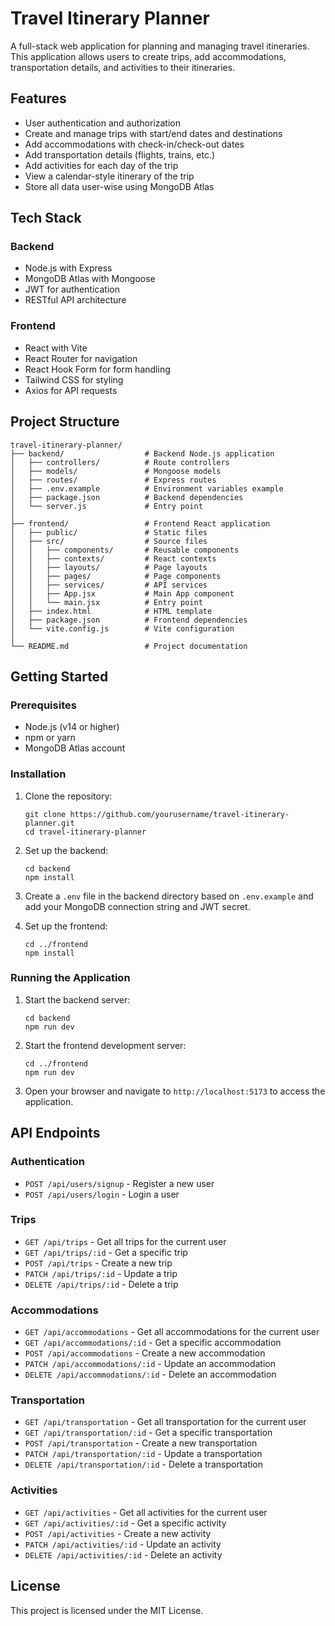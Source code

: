 # Travel Itinerary Planner

A full-stack web application for planning and managing travel itineraries. This application allows users to create trips, add accommodations, transportation details, and activities to their itineraries.

## Features

- User authentication and authorization
- Create and manage trips with start/end dates and destinations
- Add accommodations with check-in/check-out dates
- Add transportation details (flights, trains, etc.)
- Add activities for each day of the trip
- View a calendar-style itinerary of the trip
- Store all data user-wise using MongoDB Atlas

## Tech Stack

### Backend
- Node.js with Express
- MongoDB Atlas with Mongoose
- JWT for authentication
- RESTful API architecture

### Frontend
- React with Vite
- React Router for navigation
- React Hook Form for form handling
- Tailwind CSS for styling
- Axios for API requests

## Project Structure

```
travel-itinerary-planner/
├── backend/                  # Backend Node.js application
│   ├── controllers/          # Route controllers
│   ├── models/               # Mongoose models
│   ├── routes/               # Express routes
│   ├── .env.example          # Environment variables example
│   ├── package.json          # Backend dependencies
│   └── server.js             # Entry point
│
├── frontend/                 # Frontend React application
│   ├── public/               # Static files
│   ├── src/                  # Source files
│   │   ├── components/       # Reusable components
│   │   ├── contexts/         # React contexts
│   │   ├── layouts/          # Page layouts
│   │   ├── pages/            # Page components
│   │   ├── services/         # API services
│   │   ├── App.jsx           # Main App component
│   │   └── main.jsx          # Entry point
│   ├── index.html            # HTML template
│   ├── package.json          # Frontend dependencies
│   └── vite.config.js        # Vite configuration
│
└── README.md                 # Project documentation
```

## Getting Started

### Prerequisites

- Node.js (v14 or higher)
- npm or yarn
- MongoDB Atlas account

### Installation

1. Clone the repository:
   ```
   git clone https://github.com/yourusername/travel-itinerary-planner.git
   cd travel-itinerary-planner
   ```

2. Set up the backend:
   ```
   cd backend
   npm install
   ```

3. Create a `.env` file in the backend directory based on `.env.example` and add your MongoDB connection string and JWT secret.

4. Set up the frontend:
   ```
   cd ../frontend
   npm install
   ```

### Running the Application

1. Start the backend server:
   ```
   cd backend
   npm run dev
   ```

2. Start the frontend development server:
   ```
   cd ../frontend
   npm run dev
   ```

3. Open your browser and navigate to `http://localhost:5173` to access the application.

## API Endpoints

### Authentication
- `POST /api/users/signup` - Register a new user
- `POST /api/users/login` - Login a user

### Trips
- `GET /api/trips` - Get all trips for the current user
- `GET /api/trips/:id` - Get a specific trip
- `POST /api/trips` - Create a new trip
- `PATCH /api/trips/:id` - Update a trip
- `DELETE /api/trips/:id` - Delete a trip

### Accommodations
- `GET /api/accommodations` - Get all accommodations for the current user
- `GET /api/accommodations/:id` - Get a specific accommodation
- `POST /api/accommodations` - Create a new accommodation
- `PATCH /api/accommodations/:id` - Update an accommodation
- `DELETE /api/accommodations/:id` - Delete an accommodation

### Transportation
- `GET /api/transportation` - Get all transportation for the current user
- `GET /api/transportation/:id` - Get a specific transportation
- `POST /api/transportation` - Create a new transportation
- `PATCH /api/transportation/:id` - Update a transportation
- `DELETE /api/transportation/:id` - Delete a transportation

### Activities
- `GET /api/activities` - Get all activities for the current user
- `GET /api/activities/:id` - Get a specific activity
- `POST /api/activities` - Create a new activity
- `PATCH /api/activities/:id` - Update an activity
- `DELETE /api/activities/:id` - Delete an activity

## License

This project is licensed under the MIT License.
